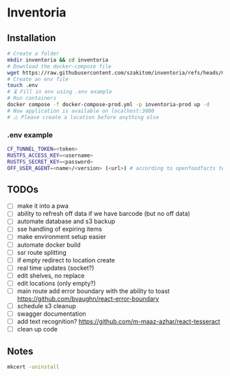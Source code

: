 # Inventoria

## Installation

```bash
# Create a folder
mkdir inventoria && cd inventoria
# Download the docker-compose file
wget https://raw.githubusercontent.com/szakitom/inventoria/refs/heads/main/docker-compose-prod.yml
# Create an env file
touch .env
# ⏳ Fill in env using .env example
# Run containers
docker compose -f docker-compose-prod.yml -p inventoria-prod up -d
# Now application is available on localhost:3000
# ⚠️ Please create a location before anything else
```

### .env example

```bash
CF_TUNNEL_TOKEN=<token>
RUSTFS_ACCESS_KEY=<username>
RUSTFS_SECRET_KEY=<password>
OFF_USER_AGENT=<name>/<version> (<url>) # according to openfoodfacts terms
```

## TODOs

- [ ] make it into a pwa
- [ ] ability to refresh off data if we have barcode (but no off data)
- [ ] automate database and s3 backup
- [ ] sse handling of expiring items
- [ ] make environment setup easier
- [ ] automate docker build
- [ ] ssr route splitting
- [ ] if empty redirect to location create
- [ ] real time updates (socket?)
- [ ] edit shelves, no replace
- [ ] edit locations (only empty?)
- [ ] main route add error boundary with the ability to toast <https://github.com/bvaughn/react-error-boundary>
- [ ] schedule s3 cleanup
- [ ] swagger documentation
- [ ] add text recognition? <https://github.com/m-maaz-azhar/react-tesseract>
- [ ] clean up code

## Notes

```bash
mkcert -uninstall
```
